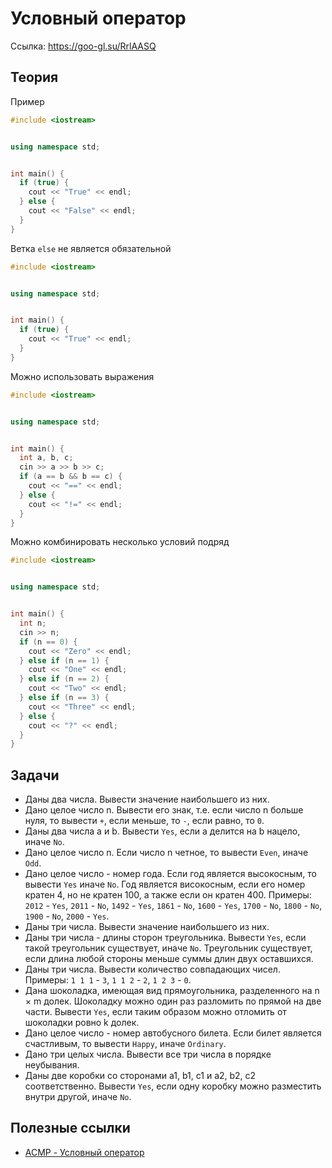 # Условный оператор
Ссылка: https://goo-gl.su/RrlAASQ


## Теория
Пример
``` C++
#include <iostream>


using namespace std;


int main() {
  if (true) {
    cout << "True" << endl;
  } else {
    cout << "False" << endl;
  }
}
```

Ветка `else` не является обязательной
``` C++
#include <iostream>


using namespace std;


int main() {
  if (true) {
    cout << "True" << endl;
  }
}
```

Можно использовать выражения
``` C++
#include <iostream>


using namespace std;


int main() {
  int a, b, c;
  cin >> a >> b >> c;
  if (a == b && b == c) {
    cout << "==" << endl;
  } else {
    cout << "!=" << endl;
  }
}

```

Можно комбинировать несколько условий подряд

``` C++
#include <iostream>


using namespace std;


int main() {
  int n;
  cin >> n;
  if (n == 0) {
    cout << "Zero" << endl;
  } else if (n == 1) {
    cout << "One" << endl;
  } else if (n == 2) {
    cout << "Two" << endl;
  } else if (n == 3) {
    cout << "Three" << endl;
  } else {
    cout << "?" << endl;
  }
}
```


## Задачи
 * Даны два числа. Вывести значение наибольшего из них.
 * Дано целое число n. Вывести его знак, т.е. если число n больше нуля, то вывести `+`, если меньше, то `-`, если равно, то `0`.
 * Даны два числа a и b. Вывести `Yes`, если a делится на b нацело, иначе `No`.
 * Дано целое число n. Если число n четное, то вывести `Even`, иначе `Odd`.
 * Дано целое число - номер года. Если год является высокосным, то вывести `Yes` иначе `No`. Год является високосным, если его номер кратен 4, но не кратен 100, а также если он кратен 400. Примеры: `2012` - `Yes`, `2011` - `No`, `1492` - `Yes`, `1861` - `No`, `1600` - `Yes`, `1700` - `No`, `1800` - `No`, `1900` - `No`, `2000` - `Yes`.
 * Даны три числа. Вывести значение наибольшего из них.
 * Даны три числа - длины сторон треугольника. Вывести `Yes`, если такой треугольник существует, иначе `No`. Треугольник существует, если длина любой стороны меньше суммы длин двух оставшихся.
 * Даны три числа. Вывести количество совпадающих чисел. Примеры: `1 1 1` - `3`, `1 1 2` - `2`, `1 2 3` - `0`.
 * Дана шоколадка, имеющая вид прямоугольника, разделенного на n × m долек. Шоколадку можно один раз разломить по прямой на две части. Вывести `Yes`, если таким образом можно отломить от шоколадки ровно k долек. 
 * Дано целое число - номер автобусного билета. Если билет является счастливым, то вывести `Happy`, иначе `Ordinary`.
 * Дано три целых числа. Вывести все три числа в порядке неубывания.
 * Даны две коробки со сторонами a1, b1, c1 и a2, b2, c2 соответственно. Вывести `Yes`, если одну коробку можно разместить внутри другой, иначе `No`.


## Полезные ссылки
 * [ACMP - Условный оператор](https://acmp.ru/asp/do/index.asp?main=section&id_course=1&id_section=2)
